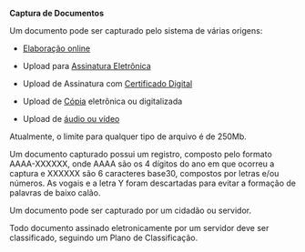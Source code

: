 **Captura de Documentos**

Um documento pode ser capturado pelo sistema de várias origens:

* [Elaboração online](Elaboracao.md)

* Upload para [Assinatura Eletrônica](AssinaturaEletronica.md)

* Upload de Assinatura com [Certificado Digital](CertificadoDigital.md)

* Upload de [Cópia](Copia.md) eletrônica ou digitalizada

* Upload de [áudio ou vídeo](AudioVideo.md)

Atualmente, o limite para qualquer tipo de arquivo é de 250Mb.

Um documento capturado possui um registro, composto pelo formato AAAA-XXXXXX, onde AAAA são os 4 dígitos do ano em que ocorreu a captura e XXXXXX são 6 caracteres base30, compostos por letras e/ou números. As vogais e a letra Y foram descartadas para evitar a formação de palavras de baixo calão.

Um documento pode ser capturado por um cidadão ou servidor.

Todo documento assinado eletronicamente por um servidor deve ser classificado, seguindo um Plano de Classificação.

